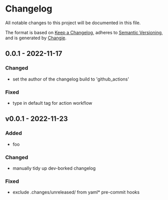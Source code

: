 # Changelog
All notable changes to this project will be documented in this file.

The format is based on [Keep a Changelog](https://keepachangelog.com/en/1.0.0/),
adheres to [Semantic Versioning](https://semver.org/spec/v2.0.0.html),
and is generated by [Changie](https://github.com/miniscruff/changie).


## 0.0.1 - 2022-11-17
### Changed
* set the author of the changelog build to 'github_actions'
### Fixed
* type in default tag for action workflow

## v0.0.1 - 2022-11-23
### Added
* foo
### Changed
* manually tidy up dev-borked changelog
### Fixed
* exclude .changes/unreleased/ from yaml* pre-commit hooks
